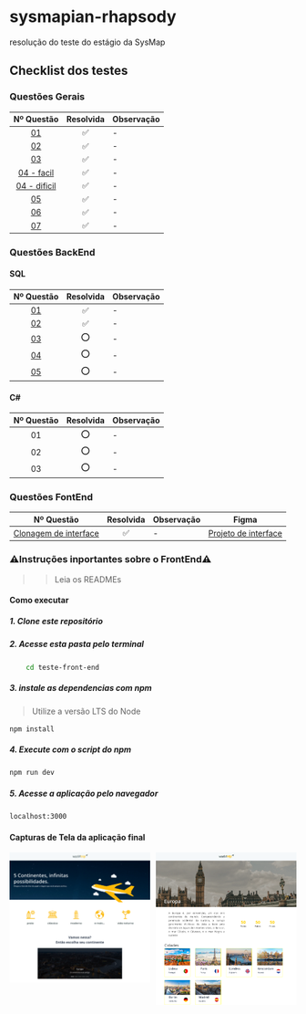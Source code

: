 # sysmapian-rhapsody
resolução do teste do estágio da SysMap


## Checklist dos testes
### Questões Gerais
|                 Nº Questão                  | Resolvida | Observação |
| :-----------------------------------------: | :-------: | ---------- |
|            [01](/01/index.html)             |    ✅     | -          |
|             [02](02/index.html)             |    ✅     | -          |
|             [03](03/index.html)             |    ✅     | -          |
|   [04 - facil](04-jeito-facil/index.html)   |    ✅     | -          |
| [04 - dificil](04-jeito-dificil/index.html) |    ✅     | -          |
|             [05](05/index.html)             |    ✅     | -          |
|             [06](06/index.html)             |    ✅     | -          |
|         [07](07-jQuery/index.html)          |    ✅     | -          |

### Questões BackEnd
#### SQL

|                Nº Questão                 | Resolvida | Observação |
| :---------------------------------------: | :-------: | ---------- |
| [01](/teste-back-end/script-completo.sql) |    ✅     | -          |
| [02](/teste-back-end/script-completo.sql) |    ✅     | -          |
| [03](/teste-back-end/script-completo.sql) |    ⭕     | -          |
| [04](/teste-back-end/script-completo.sql) |    ⭕     | -          |
| [05](/teste-back-end/script-completo.sql) |    ⭕     | -          |

#### C#

| Nº Questão | Resolvida | Observação |
| :--------: | :-------: | ---------- |
|     01     |    ⭕     | -          |
|     02     |    ⭕     | -          |
|     03     |    ⭕     | -          |

### Questões FontEnd
|      Nº Questão       | Resolvida | Observação | Figma                                                                                                                          |
| :-------------------: | :-------: | ---------- | ------------------------------------------------------------------------------------------------------------------------------ |
| [Clonagem de interface](/teste-front-end/) |    ✅     | -          | [Projeto de interface](https://www.figma.com/file/lsKMaX5yqETF2YVg82EfR4/Desafio-1-M%C3%B3dulo-4-ReactJS-(Copy)?node-id=0%3A1) |

### ⚠️Instruções inportantes sobre o FrontEnd⚠️
>> Leia os READMEs
#### Como executar

##### 1. Clone este repositório

##### 2. Acesse esta pasta pelo terminal
```bash 
    cd teste-front-end
```
##### 3. instale as dependencias com npm
> Utilize a versão LTS do Node
```bash
npm install
```

##### 4. Execute com o script do npm 
```bash
npm run dev
```

##### 5. Acesse a aplicação pelo navegador
```bash
localhost:3000
``` 

#### Capturas de Tela da aplicação final
<div style="
    display:grid;
    grid-template-columns: 1fr 1fr;
    grid-gap:10px;
">
    <img src="teste-front-end/docs/print1.png" />
    <img src="teste-front-end/docs/print2.png" />
</div>